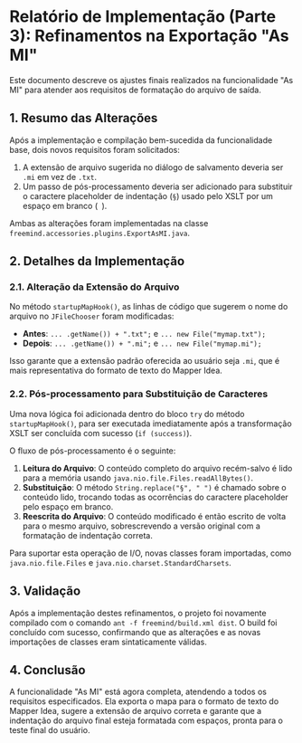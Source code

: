 # Relatório de Implementação (Parte 3): Refinamentos na Exportação "As MI"

Este documento descreve os ajustes finais realizados na funcionalidade "As MI" para atender aos requisitos de formatação do arquivo de saída.

## 1. Resumo das Alterações

Após a implementação e compilação bem-sucedida da funcionalidade base, dois novos requisitos foram solicitados:

1.  A extensão de arquivo sugerida no diálogo de salvamento deveria ser `.mi` em vez de `.txt`.
2.  Um passo de pós-processamento deveria ser adicionado para substituir o caractere placeholder de indentação (`§`) usado pelo XSLT por um espaço em branco (` `).

Ambas as alterações foram implementadas na classe `freemind.accessories.plugins.ExportAsMI.java`.

## 2. Detalhes da Implementação

### 2.1. Alteração da Extensão do Arquivo

No método `startupMapHook()`, as linhas de código que sugerem o nome do arquivo no `JFileChooser` foram modificadas:

-   **Antes**: `... .getName()) + ".txt";` e `... new File("mymap.txt");`
-   **Depois**: `... .getName()) + ".mi";` e `... new File("mymap.mi");`

Isso garante que a extensão padrão oferecida ao usuário seja `.mi`, que é mais representativa do formato de texto do Mapper Idea.

### 2.2. Pós-processamento para Substituição de Caracteres

Uma nova lógica foi adicionada dentro do bloco `try` do método `startupMapHook()`, para ser executada imediatamente após a transformação XSLT ser concluída com sucesso (`if (success)`).

O fluxo de pós-processamento é o seguinte:

1.  **Leitura do Arquivo**: O conteúdo completo do arquivo recém-salvo é lido para a memória usando `java.nio.file.Files.readAllBytes()`.
2.  **Substituição**: O método `String.replace("§", " ")` é chamado sobre o conteúdo lido, trocando todas as ocorrências do caractere placeholder pelo espaço em branco.
3.  **Reescrita do Arquivo**: O conteúdo modificado é então escrito de volta para o mesmo arquivo, sobrescrevendo a versão original com a formatação de indentação correta.

Para suportar esta operação de I/O, novas classes foram importadas, como `java.nio.file.Files` e `java.nio.charset.StandardCharsets`.

## 3. Validação

Após a implementação destes refinamentos, o projeto foi novamente compilado com o comando `ant -f freemind/build.xml dist`. O build foi concluído com sucesso, confirmando que as alterações e as novas importações de classes eram sintaticamente válidas.

## 4. Conclusão

A funcionalidade "As MI" está agora completa, atendendo a todos os requisitos especificados. Ela exporta o mapa para o formato de texto do Mapper Idea, sugere a extensão de arquivo correta e garante que a indentação do arquivo final esteja formatada com espaços, pronta para o teste final do usuário.